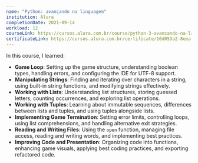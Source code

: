 ```yaml
---
name: "Python: avançando na linguagem"
institution: Alura
completionDate: 2021-09-14
workload: 12
courseLink: https://cursos.alura.com.br/course/python-3-avancando-na-linguagem
certificateLink: https://cursos.alura.com.br/certificate/16d053a2-8eea-498b-9031-e6dd136bce94?lang=pt_BR
---
```


In this course, I learned:

- **Game Loop**: Setting up the game structure, understanding boolean types, handling errors, and configuring the IDE for UTF-8 support.
- **Manipulating Strings**: Finding and iterating over characters in a string, using built-in string functions, and modifying strings effectively.
- **Working with Lists**: Understanding list structures, storing guessed letters, counting occurrences, and exploring list operations.
- **Working with Tuples**: Learning about immutable sequences, differences between lists and tuples, and using tuples alongside lists.
- **Implementing Game Termination**: Setting error limits, controlling loops, using list comprehensions, and handling alternative exit strategies.
- **Reading and Writing Files**: Using the `open` function, managing file access, reading and writing words, and implementing best practices.
- **Improving Code and Presentation**: Organizing code into functions, enhancing game visuals, applying best coding practices, and exporting refactored code.
